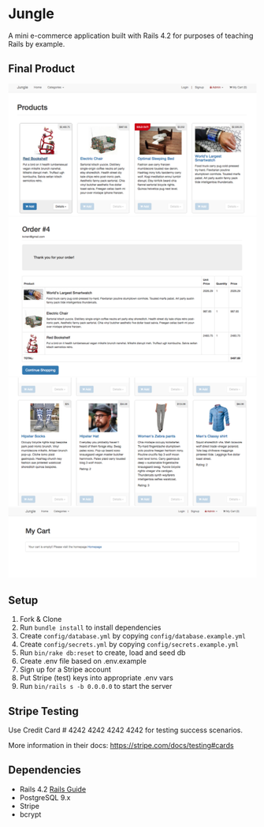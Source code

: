 # Jungle

A mini e-commerce application built with Rails 4.2 for purposes of teaching Rails by example.

## Final Product
!["Sold out badge"](https://github.com/chrynuik/jungle-rails/blob/master/docs/sold-out-badge.png)
!["Order List"](https://github.com/chrynuik/jungle-rails/blob/master/docs/order-list.png)
!["Ratings on page"](https://github.com/chrynuik/jungle-rails/blob/master/docs/ratings-on-products.png)
!["Empty cart message"](https://github.com/chrynuik/jungle-rails/blob/master/docs/empty-cart-message.png)

## Setup

1. Fork & Clone
2. Run `bundle install` to install dependencies
3. Create `config/database.yml` by copying `config/database.example.yml`
4. Create `config/secrets.yml` by copying `config/secrets.example.yml`
5. Run `bin/rake db:reset` to create, load and seed db
6. Create .env file based on .env.example
7. Sign up for a Stripe account
8. Put Stripe (test) keys into appropriate .env vars
9. Run `bin/rails s -b 0.0.0.0` to start the server

## Stripe Testing

Use Credit Card # 4242 4242 4242 4242 for testing success scenarios.

More information in their docs: <https://stripe.com/docs/testing#cards>

## Dependencies

* Rails 4.2 [Rails Guide](http://guides.rubyonrails.org/v4.2/)
* PostgreSQL 9.x
* Stripe
* bcrypt
